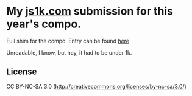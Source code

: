 My [js1k.com](http://js1k.com) submission for this year's compo.
======

Full shim for the compo.
Entry can be found [here](http://js1k.com/2013-spring/demo/1378)

Unreadable, I know, but hey, it had to be under 1k.

License
------
CC BY-NC-SA 3.0 (http://creativecommons.org/licenses/by-nc-sa/3.0/)